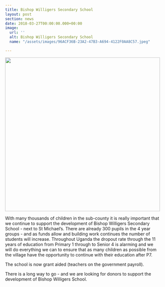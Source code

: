 ```yaml
---
title: Bishop Willigers Secondary School
layout: post
section: news
date: 2018-03-27T00:00:00.000+00:00
image:
  url: ''
  alt: Bishop Willigers Secondary School
  name: "/assets/images/96ACF36B-23A2-47B3-A694-4122F0AA8C57.jpeg"

---
```

<a href="{{ site.url }}{{ site.baseurl }}{{ page.image.name }}"><img src="{{ site.url }}{{ site.baseurl }}{{ page.image.name }}" style="object-fit: cover; height: 500px; width: 100%;" /></a>

With many thousands of children in the sub-county it is really important that we continue to support the development of Bishop Willigers Secondary School - next to St Michael’s. There are already 300 pupils in the 4 year groups - and as funds allow and building work continues the number of students will increase. Throughout Uganda the dropout rate through the 11 years of education from Primary 1 through to Senior 4 is alarming and we will do everything we can to ensure that as many children as possible from the village have the opportunity to continue with their education after P7.

The school is now grant aided (teachers on the government payroll). 

There is a long way to go - and we are looking for donors to support the development of Bishop Willigers School.